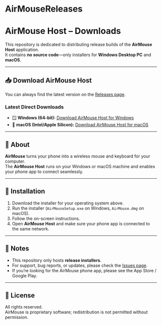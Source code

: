 # AirMouseReleases

# AirMouse Host – Downloads

This repository is dedicated to distributing release builds of the **AirMouse Host** application.  
It contains **no source code**—only installers for **Windows Desktop PC** and **macOS**.

---

## 📥 Download AirMouse Host

You can always find the latest version on the [Releases page](https://github.com/<username>/<repo>/releases).

### Latest Direct Downloads
- 🪟 **Windows (64-bit):** [Download AirMouse Host for Windows](https://github.com/<username>/<repo>/releases/latest/download/AirMouseSetup.exe)  
- 🍎 **macOS (Intel/Apple Silicon):** [Download AirMouse Host for macOS](https://github.com/<username>/<repo>/releases/latest/download/AirMouse.dmg)

---

## 📝 About

**AirMouse** turns your phone into a wireless mouse and keyboard for your computer.  
The **AirMouse Host** runs on your Windows or macOS machine and enables your phone app to connect seamlessly.

---

## 🚀 Installation

1. Download the installer for your operating system above.  
2. Run the installer (`AirMouseSetup.exe` on Windows, `AirMouse.dmg` on macOS).  
3. Follow the on-screen instructions.  
4. Open **AirMouse Host** and make sure your phone app is connected to the same network.  

---

## 📌 Notes

- This repository only hosts **release installers**.  
- For support, bug reports, or updates, please check the [Issues page](https://github.com/<username>/<repo>/issues).  
- If you’re looking for the AirMouse phone app, please see the App Store / Google Play.  

---

## 📜 License

All rights reserved.  
AirMouse is proprietary software; redistribution is not permitted without permission.

